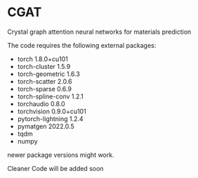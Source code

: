 # CGAT
Crystal graph attention neural networks for materials prediction

The code requires the following external packages:
* torch                     1.8.0+cu101              
* torch-cluster             1.5.9                    
* torch-geometric           1.6.3                    
* torch-scatter             2.0.6                    
* torch-sparse              0.6.9                    
* torch-spline-conv         1.2.1                    
* torchaudio                0.8.0                    
* torchvision               0.9.0+cu101              
* pytorch-lightning         1.2.4
* pymatgen                  2022.0.5
* tqdm
* numpy

newer package versions might work.



Cleaner Code will be added soon
